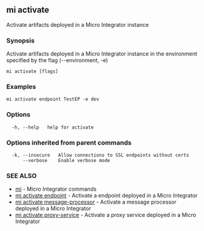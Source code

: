 ## mi activate

Activate artifacts deployed in a Micro Integrator instance

### Synopsis

Activate artifacts deployed in a Micro Integrator instance in the environment specified by the flag (--environment, -e)

```
mi activate [flags]
```

### Examples

```
mi activate endpoint TestEP -e dev
```

### Options

```
  -h, --help   help for activate
```

### Options inherited from parent commands

```
  -k, --insecure   Allow connections to SSL endpoints without certs
      --verbose    Enable verbose mode
```

### SEE ALSO

* [mi](mi.md)	 - Micro Integrator commands
* [mi activate endpoint](mi_activate_endpoint.md)	 - Activate a endpoint deployed in a Micro Integrator
* [mi activate message-processor](mi_activate_message-processor.md)	 - Activate a message processor deployed in a Micro Integrator
* [mi activate proxy-service](mi_activate_proxy-service.md)	 - Activate a proxy service deployed in a Micro Integrator

